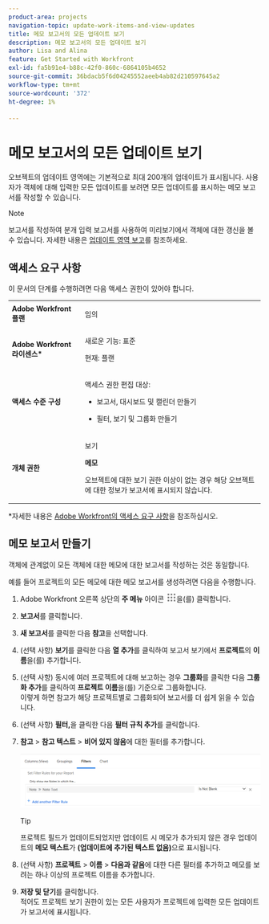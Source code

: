 ```yaml
---
product-area: projects
navigation-topic: update-work-items-and-view-updates
title: 메모 보고서의 모든 업데이트 보기
description: 메모 보고서의 모든 업데이트 보기
author: Lisa and Alina
feature: Get Started with Workfront
exl-id: fa5b91e4-b88c-42f0-860c-6864105b4652
source-git-commit: 36bdacb5f6d04245552aeeb4ab82d210597645a2
workflow-type: tm+mt
source-wordcount: '372'
ht-degree: 1%

---
```


# 메모 보고서의 모든 업데이트 보기

<!--
<p data-mc-conditions="QuicksilverOrClassic.Draft mode">(NOTE: Alina: ***This is a report and it is in the Getting Started/ Updates section because I think it makes more sense to be in this area, where people want to view updates. - added this to this section from Reporting on 7/3/2018 ) </p>
-->

오브젝트의 업데이트 영역에는 기본적으로 최대 200개의 업데이트가 표시됩니다. 사용자가 객체에 대해 입력한 모든 업데이트를 보려면 모든 업데이트를 표시하는 메모 보고서를 작성할 수 있습니다.

>[!NOTE]
>
>보고서를 작성하여 분개 입력 보고서를 사용하여 미리보기에서 객체에 대한 갱신을 볼 수 있습니다. 자세한 내용은 [업데이트 영역 보고](../../reports-and-dashboards/reports/creating-and-managing-reports/create-journal-entry-report.md)를 참조하세요.

## 액세스 요구 사항

이 문서의 단계를 수행하려면 다음 액세스 권한이 있어야 합니다.

<table style="table-layout:auto"> 
 <col> 
 </col> 
 <col> 
 </col> 
 <tbody> 
  <tr> 
   <td role="rowheader"><strong>Adobe Workfront 플랜</strong></td> 
   <td> <p>임의</p> </td> 
  </tr> 
  <tr> 
   <td role="rowheader"><strong>Adobe Workfront 라이센스*</strong></td> 
   <td> <p>새로운 기능: 표준 </p>
   <p>현재: 플랜</p> </td> 
  </tr> 
  <tr> 
   <td role="rowheader"><strong>액세스 수준 구성</strong></td> 
   <td> <p>액세스 권한 편집 대상:</p> 
    <ul> 
     <li> <p>보고서, 대시보드 및 캘린더 만들기</p> </li> 
     <li> <p>필터, 보기 및 그룹화 만들기</p> </li> 
    </ul> </td> 
  </tr> 
  <tr> 
   <td role="rowheader"><strong>개체 권한</strong></td> 
   <td> <p>보기</p> <p><b>메모</b></p>
   <p>오브젝트에 대한 보기 권한 이상이 없는 경우 해당 오브젝트에 대한 정보가 보고서에 표시되지 않습니다.</p>  </td> 
  </tr> 
 </tbody> 
</table>

*자세한 내용은 [Adobe Workfront의 액세스 요구 사항](/help/quicksilver/administration-and-setup/add-users/access-levels-and-object-permissions/access-level-requirements-in-documentation.md)을 참조하십시오.

## 메모 보고서 만들기

객체에 관계없이 모든 객체에 대한 메모에 대한 보고서를 작성하는 것은 동일합니다.

예를 들어 프로젝트의 모든 메모에 대한 메모 보고서를 생성하려면 다음을 수행합니다.

1. Adobe Workfront 오른쪽 상단의 **주 메뉴** 아이콘 ![](assets/main-menu-icon.png)을(를) 클릭합니다.

1. **보고서**&#x200B;를 클릭합니다.
1. **새 보고서**&#x200B;를 클릭한 다음 **참고**&#x200B;을 선택합니다.

1. (선택 사항) **보기**&#x200B;를 클릭한 다음 **열 추가**&#x200B;를 클릭하여 보고서 보기에서 **프로젝트**&#x200B;의 **이름**&#x200B;을(를) 추가합니다. 

1. (선택 사항) 동시에 여러 프로젝트에 대해 보고하는 경우 **그룹화**&#x200B;를 클릭한 다음 **그룹화 추가**&#x200B;를 클릭하여 **프로젝트 이름**&#x200B;을(를) 기준으로 그룹화합니다.\
   이렇게 하면 참고가 해당 프로젝트별로 그룹화되어 보고서를 더 쉽게 읽을 수 있습니다. 

1. (선택 사항) **필터,**&#x200B;을 클릭한 다음 **필터 규칙 추가**&#x200B;를 클릭합니다.
1. **참고** > **참고 텍스트** > **비어 있지 않음**&#x200B;에 대한 필터를 추가합니다.

   ![](assets/note-note-text-not-blank-filter.png)

   >[!TIP]
   >
   >   프로젝트 필드가 업데이트되었지만 업데이트 시 메모가 추가되지 않은 경우 업데이트의 **메모 텍스트**&#x200B;가 **(업데이트에 추가된 텍스트 없음)**&#x200B;으로 표시됩니다.


1. (선택 사항) **프로젝트** > **이름** > **다음과 같음**&#x200B;에 대한 다른 필터를 추가하고 메모를 보려는 하나 이상의 프로젝트 이름을 추가합니다.
1. **저장 및 닫기**&#x200B;를 클릭합니다.\
   적어도 프로젝트 보기 권한이 있는 모든 사용자가 프로젝트에 입력한 모든 업데이트가 보고서에 표시됩니다.
